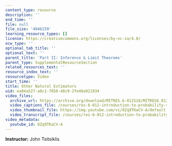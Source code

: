 ```yaml
---
content_type: resource
description: ''
end_time: ''
file: null
file_size: '4946159'
learning_resource_types: []
license: https://creativecommons.org/licenses/by-nc-sa/4.0/
ocw_type: ''
optional_tab_title: ''
optional_text: ''
parent_title: 'Part II: Inference & Limit Theorems'
parent_type: SupplementalResourceSection
related_resources_text: ''
resource_index_text: ''
resourcetype: Video
start_time: ''
title: Other Natural Estimators
uid: ea04a527-a8c1-7650-48c9-2fe48a921934
video_files:
  archive_url: https://archive.org/download/MITRES.6-012S18/MITRES6_012S18_L20-08_300k.mp4
  video_captions_file: /courses/res-6-012-introduction-to-probability-spring-2018/0e9d2e6321e55fe5aafbb5688bb9773c_8Zq9TKaCV-A.vtt
  video_thumbnail_file: https://img.youtube.com/vi/8Zq9TKaCV-A/default.jpg
  video_transcript_file: /courses/res-6-012-introduction-to-probability-spring-2018/6a60e71e22730fdfab54568e5c5a74b6_8Zq9TKaCV-A.pdf
video_metadata:
  youtube_id: 8Zq9TKaCV-A
---
```


**Instructor:** John Tsitsiklis

